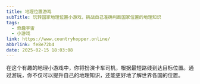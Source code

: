 ```yaml
---
title: 地理位置游戏
subTitle: 玩转国家地理位置小游戏，挑战自己准确判断国家位置的地理知识
tags:
  - 奇趣宇宙
  - 小游戏
link: https://www.countryhopper.online/
abbrlink: fe8e72b4
date: 2025-02-15 18:03:08
---
```


在这个有趣的地理小游戏中，你将扮演卡车司机，根据最短路线到达目标位置。通过游玩，你不仅可以提升自己的地理知识，还能更好地了解世界各国的位置。
